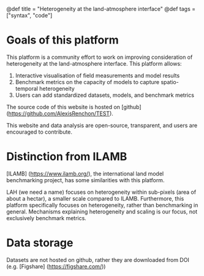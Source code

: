 @def title = "Heterogeneity at the land-atmosphere interface"
@def tags = ["syntax", "code"]

# Goals of this platform

This platform is a community effort to work on improving consideration of heterogeneity at the land-atmosphere interface. 
This platform allows:
1. Interactive visualisation of field measurements and model results
1. Benchmark metrics on the capacity of models to capture spatio-temporal heterogeneity 
1. Users can add standardized datasets, models, and benchmark metrics

The source code of this website is hosted on [github] (https://github.com/AlexisRenchon/TEST).

This website and data analysis are open-source, transparent, and users are encouraged to contribute. 

# Distinction from ILAMB

[ILAMB] (https://www.ilamb.org/), the international land model benchmarking project, has some similarities with this platform.
 
LAH (we need a name) focuses on heterogeneity within sub-pixels (area of about a hectar), a smaller scale compared to ILAMB. 
Furthermore, this platform specifically focuses on heterogeneity, rather than benchmarking in general. 
Mechanisms explaining heterogeneity and scaling is our focus, not exclusively benchmark metrics. 

# Data storage

Datasets are not hosted on github, rather they are downloaded from DOI (e.g. [Figshare] (https://figshare.com/))